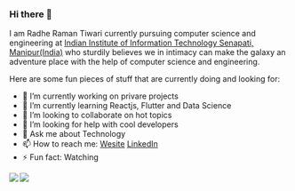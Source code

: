 ### Hi there 👋

I am Radhe Raman Tiwari currently pursuing computer science and engineering at [Indian Institute of Information Technology Senapati, Manipur(India)](http://www.iiitmanipur.ac.in/) who sturdily believes we in intimacy can make the galaxy an adventure place with the help of computer science and engineering.


Here are some fun pieces of stuff that are currently doing and looking for:

- 🔭 I’m currently working on privare projects
- 🌱 I’m currently learning Reactjs, Flutter and Data Science
- 👯 I’m looking to collaborate on hot topics
- 🤔 I’m looking for help with cool developers
- 💬 Ask me about Technology
- 📫 How to reach me: [Wesite](https://sites.google.com/view/radhetians) [LinkedIn](https://www.linkedin.com/in/radhetians/)
- ⚡ Fun fact: Watching



<a href="https://github.com/RadheTians/github-readme-stats">
  <img align="left" src="https://github-readme-stats.vercel.app/api?username=RadheTians&count_private=true&show_icons=true&theme=radical" />
</a>
<a href="https://github.com/RadheTians/convoychat">
  <img align="left" src="https://github-readme-stats.vercel.app/api/top-langs/?username=RadheTians&count_private=true&show_icons=true&theme=radical" />
</a>

